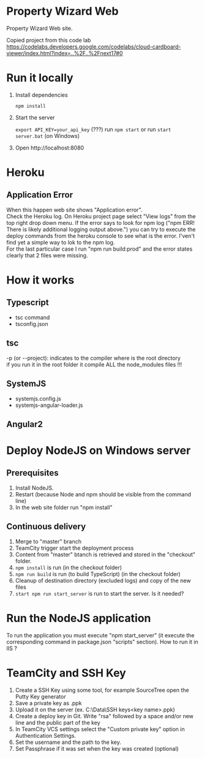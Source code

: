 # Property Wizard Web

Property Wizard Web site.

Copied project from this code lab
https://codelabs.developers.google.com/codelabs/cloud-cardboard-viewer/index.html?index=..%2F..%2Fnext17#0

# Run it locally

1. Install dependencies

    `npm install`

2. Start the server

    `export API_KEY=your_api_key`  (???)
    run `npm start` or run `start server.bat` (on Windows)

3. Open http://localhost:8080


# Heroku

## Application Error
When this happen web site shows "Application error".  
Check the Heroku log. On Heroku project page select "View logs" from the top right drop down menu.
If the error says to look for npm log ("npm ERR! There is likely additional logging output above.") you can try 
to execute the deploy commands from the heroku console to see what is the error.
I'ven't find yet a simple way to lok to the npm log.  
For the last particular case I run "npm run build:prod" and the error states clearly that 2 files were missing.


# How it works

## Typescript

- tsc command
- tsconfig.json

## tsc

-p (or --project): indicates to the compiler where is the root directory   
if you run it in the root folder it compile ALL the node_modules files !!!


## SystemJS

- systemjs.config.js
- systemjs-angular-loader.js

## Angular2


# Deploy NodeJS on Windows server

## Prerequisites

1. Install NodeJS.
1. Restart (because Node and npm should be visible from the command line)
1. In the web site folder run "npm install"

## Continuous delivery

1. Merge to "master" branch
1. TeamCity trigger start the deployment process
1. Content from "master" btanch is retrieved and stored in the "checkout" folder.
1. `npm install` is run (in the checkout folder)
1. `npm run build` is run (to build TypeScript) (in the checkout folder)
1. Cleanup of destination directory (excluded logs) and copy of the new files
1. `start npm run start_server` is run to start the server. Is it needed?


# Run the NodeJS application

To run the application you must execute "npm start_server" (it execute the corresponding command in package.json "scripts" section).
How to run it in IIS ?

# TeamCity and SSH Key

1. Create a SSH Key using some tool, for example SourceTree open the Putty Key generator
1. Save a private key as <key name>.ppk
1. Upload it on the server (ex. C:\Data\SSH keys\<key name>.ppk)
1. Create a deploy key in Git.
    Write "rsa" followed by a space and/or new line and the public part of the key
1. In TeamCity VCS settings select the "Custom private key" option in Authentication Settings.
1. Set the username and the path to the key.
1. Set Passphrase if it was set when the key was created (optional)
